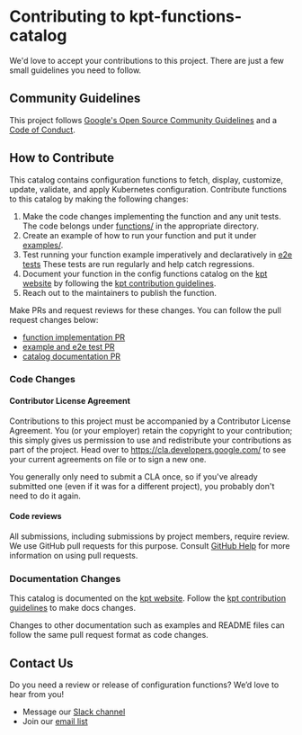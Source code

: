 # Contributing to kpt-functions-catalog

We'd love to accept your contributions to this project. There are
just a few small guidelines you need to follow.

## Community Guidelines

This project follows [Google's Open Source Community Guidelines]
and a [Code of Conduct].

## How to Contribute

This catalog contains configuration functions to fetch, display, customize,
update, validate, and apply Kubernetes configuration. Contribute functions
to this catalog by making the following changes:

1. Make the code changes implementing the function and any unit tests. The code
   belongs under [functions/] in the appropriate directory.
2. Create an example of how to run your function and put it under [examples/].
3. Test running your function example imperatively and declaratively in [e2e tests]
   These tests are run regularly and help catch regressions.
4. Document your function in the config functions catalog on the [kpt website] by
   following the [kpt contribution guidelines].
5. Reach out to the maintainers to publish the function.

Make PRs and request reviews for these changes. You can follow the pull request
changes below:

* [function implementation PR]
* [example and e2e test PR]
* [catalog documentation PR]

### Code Changes

#### Contributor License Agreement

Contributions to this project must be accompanied by a Contributor License
Agreement. You (or your employer) retain the copyright to your contribution;
this simply gives us permission to use and redistribute your contributions as
part of the project. Head over to <https://cla.developers.google.com/> to see
your current agreements on file or to sign a new one.

You generally only need to submit a CLA once, so if you've already submitted one
(even if it was for a different project), you probably don't need to do it
again.

#### Code reviews

All submissions, including submissions by project members, require review. We
use GitHub pull requests for this purpose. Consult
[GitHub Help](https://help.github.com/articles/about-pull-requests/) for more
information on using pull requests.

### Documentation Changes

This catalog is documented on the [kpt website]. Follow the
[kpt contribution guidelines] to make docs changes.

Changes to other documentation such as examples and README files can follow the
same pull request format as code changes.

## Contact Us

Do you need a review or release of configuration functions? We’d love to hear
from you!

* Message our [Slack channel]
* Join our [email list]

[Google's Open Source Community Guidelines]: https://opensource.google.com/conduct/
[Code of Conduct]: CODE_OF_CONDUCT.md
[kpt website]: https://googlecontainertools.github.io/kpt/guides/consumer/function/catalog/
[kpt contribution guidelines]: https://github.com/GoogleContainerTools/kpt/blob/master/CONTRIBUTING.md#adding-or-updating-catalog-functions
[functions/]: functions/
[examples/]: examples/
[e2e tests]: tests/e2e.sh
[function implementation PR]: https://github.com/GoogleContainerTools/kpt-functions-catalog/pull/61/
[example and e2e test PR]: https://github.com/GoogleContainerTools/kpt-functions-catalog/pull/71
[catalog documentation PR]: https://github.com/GoogleContainerTools/kpt/pull/785/
[Slack channel]: https://kubernetes.slack.com/channels/kpt/
[email list]: https://groups.google.com/forum/?oldui=1#!forum/kpt-users
